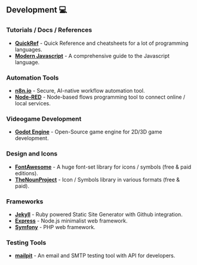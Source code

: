 ## Development 💻

### Tutorials / Docs / References

- **[QuickRef](https://quickref.me)** - Quick Reference and cheatsheets for a lot of programming languages.
- **[Modern Javascript](https://javascript.info)** - A comprehensive guide to the Javascript language.

### Automation Tools

- **[n8n.io](https://n8n.io)** - Secure, AI-native workflow automation tool.
- **[Node-RED](https://nodered.org)** - Node-based flows programming tool to connect online / local services.

### Videogame Development

- **[Godot Engine](https://godotengine.org)** - Open-Source game engine for 2D/3D game development.

### Design and Icons

- **[FontAwesome](https://fontawesome.com)** - A huge font-set library for icons / symbols (free & paid editions).
- **[TheNounProject](https://thenounproject.com)** - Icon / Symbols library in various formats (free & paid).

### Frameworks

- **[Jekyll](https://jekyllrb.com)** - Ruby powered Static Site Generator with Github integration.
- **[Express](https://expressjs.com)** - Node.js minimalist web framework.
- **[Symfony](https://symfony.com)** - PHP web framework.

### Testing Tools

- **[mailpit](https://github.com/axllent/mailpit)** - An email and SMTP testing tool with API for developers.
